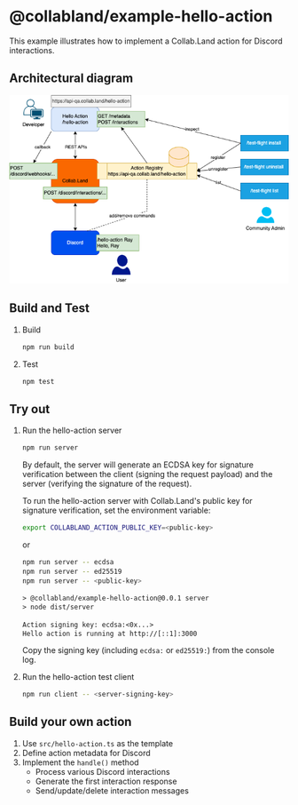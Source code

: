 # @collabland/example-hello-action

This example illustrates how to implement a Collab.Land action for Discord
interactions.

## Architectural diagram

![collabland-hello-action](./docs/collabland-hello-action.png)

## Build and Test

1. Build

   ```sh
   npm run build
   ```

2. Test

   ```sh
   npm test
   ```

## Try out

1. Run the hello-action server

   ```sh
   npm run server
   ```

   By default, the server will generate an ECDSA key for signature verification
   between the client (signing the request payload) and the server (verifying
   the signature of the request).

   To run the hello-action server with Collab.Land's public key for signature
   verification, set the environment variable:

   ```sh
   export COLLABLAND_ACTION_PUBLIC_KEY=<public-key>
   ```

   or

   ```sh
   npm run server -- ecdsa
   npm run server -- ed25519
   npm run server -- <public-key>
   ```

   ```
   > @collabland/example-hello-action@0.0.1 server
   > node dist/server

   Action signing key: ecdsa:<0x...>
   Hello action is running at http://[::1]:3000
   ```

   Copy the signing key (including `ecdsa:` or `ed25519:`) from the console log.

2. Run the hello-action test client

   ```sh
   npm run client -- <server-signing-key>
   ```

## Build your own action

1. Use `src/hello-action.ts` as the template
2. Define action metadata for Discord
3. Implement the `handle()` method
   - Process various Discord interactions
   - Generate the first interaction response
   - Send/update/delete interaction messages
